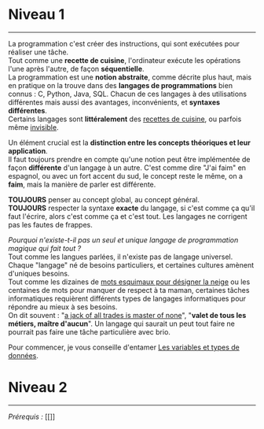 # Niveau 1
---
La programmation c'est créer des instructions, qui sont exécutées pour réaliser une tâche.\
Tout comme une **recette de cuisine**, l'ordinateur exécute les opérations l'une après l'autre, de façon **séquentielle**.\
La programmation est une **notion abstraite**, comme décrite plus haut, mais en pratique on la trouve dans des **langages de programmations** bien connus : C, Python, Java, SQL. Chacun de ces langages à des utilisations différentes mais aussi des avantages, inconvénients, et **syntaxes différentes**.\
Certains langages sont **littéralement** des [recettes de cuisine](https://esolangs.org/wiki/Chef), ou parfois même [invisible](https://en.wikipedia.org/wiki/Whitespace_(programming_language)).

Un élément crucial est la **distinction entre les concepts théoriques et leur application**.\
Il faut toujours prendre en compte qu'une notion peut être implémentée de façon **différente** d'un langage à un autre. C'est comme dire "J'ai faim" en espagnol, ou avec un fort accent du sud, le concept reste le même, on a **faim**, mais la manière de parler est différente.

**TOUJOURS** penser au concept global, au concept général.\
**TOUJOURS** respecter la syntaxe **exacte** du langage, si c'est comme ça qu'il faut l'écrire, alors c'est comme ça et c'est tout. Les langages ne corrigent pas les fautes de frappes.

*Pourquoi n'existe-t-il pas un seul et unique langage de programmation magique qui fait tout ?*\
Tout comme les langues parlées, il n'existe pas de langage universel.\
Chaque "langage" né de besoins particuliers, et certaines cultures amènent d'uniques besoins.\
Tout comme les dizaines de [mots esquimaux pour désigner la neige](https://fr.wikipedia.org/wiki/Mots_esquimaux_pour_d%C3%A9signer_la_neige) ou les centaines de mots pour manquer de respect à ta maman, certaines tâches informatiques requièrent différents types de langages informatiques pour répondre au mieux à ses besoins.\
On dit souvent : "[a jack of all trades is master of none](https://en.wikipedia.org/wiki/Jack_of_all_trades)", "**valet de tous les métiers, maître d'aucun**". Un langage qui saurait un peut tout faire ne pourrait pas faire une tâche particulière avec brio.

Pour commencer, je vous conseille d'entamer [Les variables et types de données](COURS_variables_datatypes_base.md).

#  Niveau 2
---
*Prérequis :* [[]]


